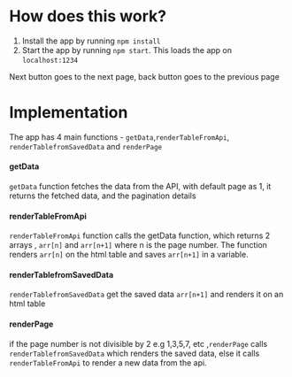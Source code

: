 # How does this work?

1.  Install the app by running `npm install`
2.  Start the app by running `npm start`. This loads the app on `localhost:1234`

Next button goes to the next page, back button goes to the previous page

# Implementation

The app has 4 main functions - `getData`,`renderTableFromApi`, `renderTablefromSavedData` and `renderPage`

#### getData

`getData` function fetches the data from the API, with default page as 1, it returns the fetched data, and the pagination details

#### renderTableFromApi

`renderTableFromApi` function calls the getData function, which returns 2 arrays , `arr[n]` and `arr[n+1]` where n is the page number. The function renders `arr[n]` on the html table and saves `arr[n+1]` in a variable.

#### renderTablefromSavedData

`renderTablefromSavedData` get the saved data `arr[n+1]` and renders it on an html table

#### renderPage

if the page number is not divisible by 2 e.g 1,3,5,7, etc ,`renderPage` calls `renderTablefromSavedData` which renders the saved data, else it calls `renderTableFromApi` to render a new data from the api.
